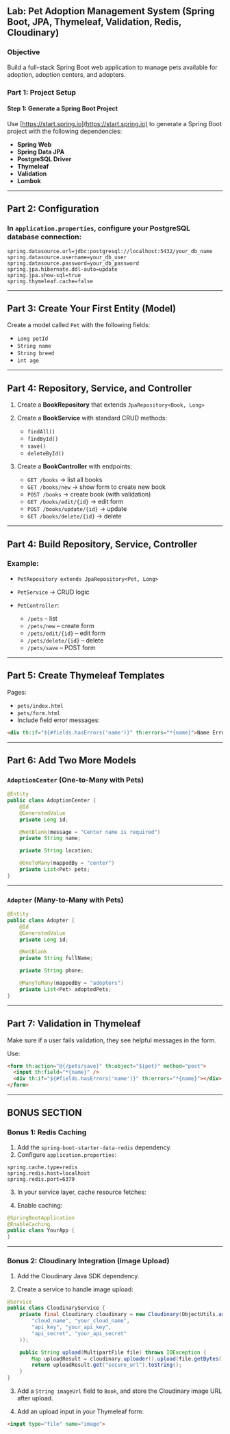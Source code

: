 ## Lab: Pet Adoption Management System (Spring Boot, JPA, Thymeleaf, Validation, Redis, Cloudinary)

### Objective

Build a full-stack Spring Boot web application to manage pets available for adoption, adoption centers, and adopters.


### Part 1: Project Setup

#### Step 1: Generate a Spring Boot Project

Use [https://start.spring.io](https://start.spring.io) to generate a Spring Boot project with the following dependencies:

* **Spring Web**
* **Spring Data JPA**
* **PostgreSQL Driver**
* **Thymeleaf**
* **Validation**
* **Lombok**


---

## Part 2: Configuration

### In `application.properties`, configure your PostgreSQL database connection:

```properties
spring.datasource.url=jdbc:postgresql://localhost:5432/your_db_name
spring.datasource.username=your_db_user
spring.datasource.password=your_db_password
spring.jpa.hibernate.ddl-auto=update
spring.jpa.show-sql=true
spring.thymeleaf.cache=false
```

---

## Part 3: Create Your First Entity (Model)

Create a model called `Pet` with the following fields:

- `Long petId `
- `String name `
- `String breed `
- `int age `


---

## Part 4: Repository, Service, and Controller

1. Create a **BookRepository** that extends `JpaRepository<Book, Long>`

2. Create a **BookService** with standard CRUD methods:

   * `findAll()`
   * `findById()`
   * `save()`
   * `deleteById()`

3. Create a **BookController** with endpoints:

   * `GET /books` → list all books
   * `GET /books/new` → show form to create new book
   * `POST /books` → create book (with validation)
   * `GET /books/edit/{id}` → edit form
   * `POST /books/update/{id}` → update
   * `GET /books/delete/{id}` → delete

---




## Part 4: Build Repository, Service, Controller

### Example:

* `PetRepository extends JpaRepository<Pet, Long>`
* `PetService` → CRUD logic
* `PetController`:

  * `/pets` – list
  * `/pets/new` – create form
  * `/pets/edit/{id}` – edit form
  * `/pets/delete/{id}` – delete
  * `/pets/save` – POST form

---

## Part 5: Create Thymeleaf Templates

Pages:

* `pets/index.html`
* `pets/form.html`
* Include field error messages:

```html
<div th:if="${#fields.hasErrors('name')}" th:errors="*{name}">Name Error</div>
```

---

## Part 6: Add Two More Models

### `AdoptionCenter` (One-to-Many with Pets)

```java
@Entity
public class AdoptionCenter {
    @Id
    @GeneratedValue
    private Long id;

    @NotBlank(message = "Center name is required")
    private String name;

    private String location;

    @OneToMany(mappedBy = "center")
    private List<Pet> pets;
}
```

---

### `Adopter` (Many-to-Many with Pets)

```java
@Entity
public class Adopter {
    @Id
    @GeneratedValue
    private Long id;

    @NotBlank
    private String fullName;

    private String phone;

    @ManyToMany(mappedBy = "adopters")
    private List<Pet> adoptedPets;
}
```

---

## Part 7: Validation in Thymeleaf

Make sure if a user fails validation, they see helpful messages in the form.

Use:

```html
<form th:action="@{/pets/save}" th:object="${pet}" method="post">
  <input th:field="*{name}" />
  <div th:if="${#fields.hasErrors('name')}" th:errors="*{name}"></div>
</form>
```

---


## BONUS SECTION

### Bonus 1: Redis Caching

1. Add the `spring-boot-starter-data-redis` dependency.
2. Configure `application.properties`:

```properties
spring.cache.type=redis
spring.redis.host=localhost
spring.redis.port=6379
```

3. In your service layer, cache resource fetches:



4. Enable caching:

```java
@SpringBootApplication
@EnableCaching
public class YourApp {
}
```

---

### Bonus 2: Cloudinary Integration (Image Upload)

1. Add the Cloudinary Java SDK dependency.

2. Create a service to handle image upload:

```java
@Service
public class CloudinaryService {
    private final Cloudinary cloudinary = new Cloudinary(ObjectUtils.asMap(
        "cloud_name", "your_cloud_name",
        "api_key", "your_api_key",
        "api_secret", "your_api_secret"
    ));

    public String upload(MultipartFile file) throws IOException {
        Map uploadResult = cloudinary.uploader().upload(file.getBytes(), ObjectUtils.emptyMap());
        return uploadResult.get("secure_url").toString();
    }
}
```

3. Add a `String imageUrl` field to `Book`, and store the Cloudinary image URL after upload.

4. Add an upload input in your Thymeleaf form:

```html
<input type="file" name="image">
```


